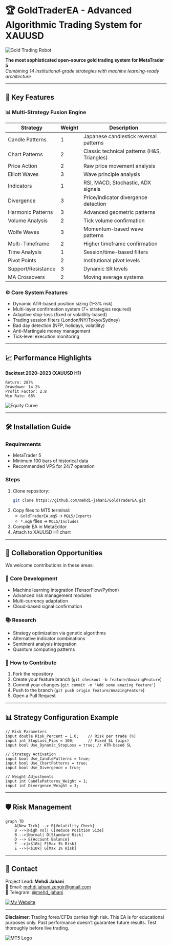
# 🏆 GoldTraderEA - Advanced Algorithmic Trading System for XAUUSD

![Gold Trading Robot](https://img.icons8.com/external-filled-outline-wichaiwi/64/000000/external-gold-cryptocurrency-filled-outline-wichaiwi.png)

**The most sophisticated open-source gold trading system for MetaTrader 5**  
*Combining 14 institutional-grade strategies with machine learning-ready architecture*

---

## 🌟 Key Features

### 📊 Multi-Strategy Fusion Engine
| Strategy             | Weight | Description                               |
|----------------------|--------|-------------------------------------------|
| Candle Patterns      | 1      | Japanese candlestick reversal patterns    |
| Chart Patterns       | 2      | Classic technical patterns (H&S, Triangles) |
| Price Action         | 2      | Raw price movement analysis               |
| Elliott Waves        | 3      | Wave principle analysis                   |
| Indicators           | 1      | RSI, MACD, Stochastic, ADX signals        |
| Divergence           | 3      | Price/indicator divergence detection      |
| Harmonic Patterns    | 3      | Advanced geometric patterns               |
| Volume Analysis      | 2      | Tick volume confirmation                  |
| Wolfe Waves          | 3      | Momentum-based wave patterns              |
| Multi-Timeframe      | 2      | Higher timeframe confirmation             |
| Time Analysis        | 1      | Session/time-based filters                |
| Pivot Points         | 2      | Institutional pivot levels                |
| Support/Resistance   | 3      | Dynamic SR levels                         |
| MA Crossovers        | 2      | Moving average systems                    |

### ⚙️ Core System Features
- Dynamic ATR-based position sizing (1–3% risk)
- Multi-layer confirmation system (7+ strategies required)
- Adaptive stop-loss (fixed or volatility-based)
- Trading session filters (London/NY/Tokyo/Sydney)
- Bad day detection (NFP, holidays, volatility)
- Anti-Martingale money management
- Tick-level execution monitoring

---

## 📈 Performance Highlights

**Backtest 2020–2023 (XAUUSD H1)**
```plaintext
Return: 287% 
Drawdown: 14.2%
Profit Factor: 2.8
Win Rate: 68%
```

![Equity Curve](https://via.placeholder.com/800x400.png?text=Sample+Equity+Curve)

---

## 🛠 Installation Guide

### Requirements
- MetaTrader 5
- Minimum 100 bars of historical data
- Recommended VPS for 24/7 operation

### Steps
1. Clone repository:
   ```bash
   git clone https://github.com/mehdi-jahani/GoldTraderEA.git
   ```
2. Copy files to MT5 terminal:
   - `GoldTraderEA.mq5` → `MQL5/Experts`
   - `*.mqh` files → `MQL5/Includes`
3. Compile EA in MetaEditor
4. Attach to XAUUSD H1 chart

---

## 🤝 Collaboration Opportunities

We welcome contributions in these areas:

### 🔧 Core Development
- Machine learning integration (TensorFlow/Python)
- Advanced risk management modules
- Multi-currency adaptation
- Cloud-based signal confirmation

### 📚 Research
- Strategy optimization via genetic algorithms
- Alternative indicator combinations
- Sentiment analysis integration
- Quantum computing patterns

### 💼 How to Contribute
1. Fork the repository
2. Create your feature branch (`git checkout -b feature/AmazingFeature`)
3. Commit your changes (`git commit -m 'Add some amazing feature'`)
4. Push to the branch (`git push origin feature/AmazingFeature`)
5. Open a Pull Request

---

## 📊 Strategy Configuration Example

```mql5
// Risk Parameters
input double Risk_Percent = 1.0;    // Risk per trade (%)
input int StopLoss_Pips = 100;      // Fixed SL (pips)
input bool Use_Dynamic_StopLoss = true; // ATR-based SL

// Strategy Activation
input bool Use_CandlePatterns = true;
input bool Use_ChartPatterns = true;
input bool Use_Divergence = true;

// Weight Adjustments
input int CandlePatterns_Weight = 1;
input int Divergence_Weight = 3;
```

---

## 🛡 Risk Management

```mermaid
graph TD
    A[New Tick] --> B{Volatility Check}
    B -->|High Vol| C[Reduce Position Size]
    B -->|Normal| D[Standard Risk]
    D --> E{Account Balance}
    E -->|>$10k| F[Max 3% Risk]
    E -->|<$10k| G[Max 1% Risk]
```

---

## 📧 Contact

Project Lead: **Mehdi Jahani**  
📧 Email: mehdi.jahani.zengir@gmail.com  
💬 Telegram: [@mehd_jahani](https://t.me/mehd_jahani)

[![My Website](https://img.shields.io/badge/website-7289DA)](https://azarcode.com/)

---

**Disclaimer**: Trading forex/CFDs carries high risk. This EA is for educational purposes only. Past performance doesn't guarantee future results. Test thoroughly before live trading.

![MT5 Logo](https://img.placeholder.com/150x50.png?text=MetaTrader+5)
